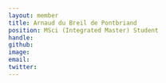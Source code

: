 ```yaml
---
layout: member
title: Arnaud du Breil de Pontbriand
position: MSci (Integrated Master) Student 
handle: 
github: 
image: 
email: 
twitter: 
---
```

